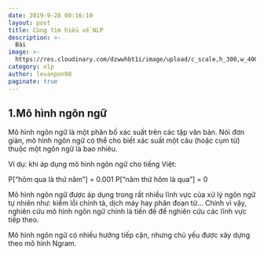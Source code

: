 ```yaml
---
date: 2019-9-28 00:16:10
layout: post
title: Cùng tìm hiểu về NLP
description: >-
  Bài 
image: >-
  https://res.cloudinary.com/dzwwhbt1i/image/upload/c_scale,h_300,w_400/v1569863989/lstm_n5dznh.png
category: nlp
author: levanpon98
paginate: true
---
```


## 1.Mô hình ngôn ngữ

Mô hình ngôn ngữ là một phân bố xác suất trên các tập văn bản. Nói đơn giản, mô hình ngôn ngữ có thể cho biết xác suất một câu (hoặc cụm từ) thuộc một ngôn ngữ là bao nhiêu. 

Ví dụ: khi áp dụng mô hình ngôn ngữ cho tiếng Việt: 

P[“hôm qua là thứ năm”]  = 0.001 
P[“năm thứ hôm là qua”]  = 0 

Mô hình ngôn ngữ được áp dụng trong rất nhiều lĩnh vực của xử lý ngôn ngữ tự nhiên như: kiểm lỗi chính tả, dịch máy hay phân đoạn từ... Chính vì vậy, nghiên cứu mô hình ngôn ngữ chính là tiền đề để nghiên cứu các lĩnh vực tiếp theo.

Mô hình ngôn ngữ có nhiều hướng tiếp cận, nhưng chủ yếu được xây dựng theo mô hình Ngram.

